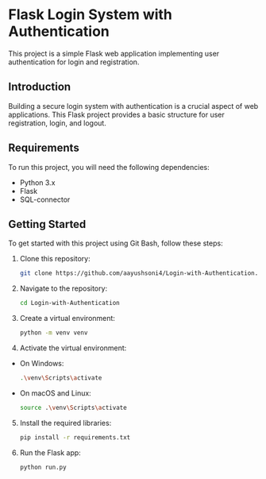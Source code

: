 # Flask Login System with Authentication

This project is a simple Flask web application implementing user authentication for login and registration.

## Introduction

Building a secure login system with authentication is a crucial aspect of web applications. This Flask project provides a basic structure for user registration, login, and logout.

## Requirements

To run this project, you will need the following dependencies:

- Python 3.x
- Flask
- SQL-connector

## Getting Started

To get started with this project using Git Bash, follow these steps:

1. Clone this repository:
    ```bash
    git clone https://github.com/aayushsoni4/Login-with-Authentication.git
    ```

2. Navigate to the repository:
    ```bash
    cd Login-with-Authentication
    ```

3. Create a virtual environment:
    ```bash
    python -m venv venv
    ```

4. Activate the virtual environment:
- On Windows:
    ```bash
    .\venv\Scripts\activate
    ```
- On macOS and Linux:
    ```bash
    source .\venv\Scripts\activate
    ```

5. Install the required libraries:
    ```bash
    pip install -r requirements.txt
    ```

6. Run the Flask app:
    ```bash
    python run.py
    ```
